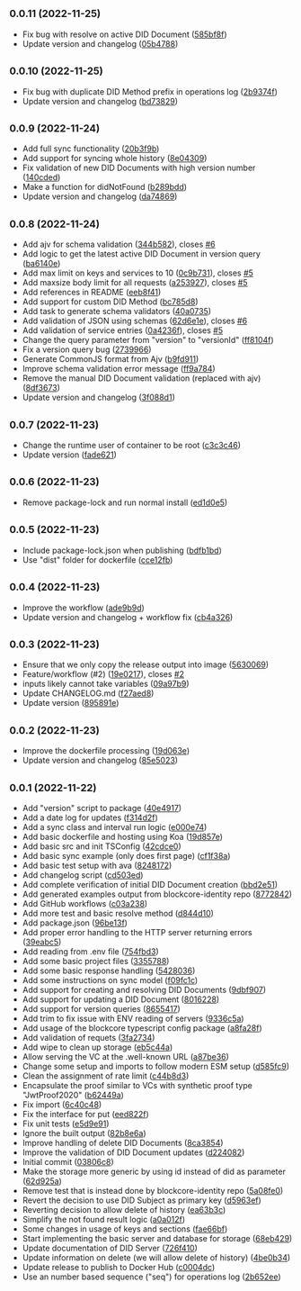 ## <small>0.0.11 (2022-11-25)</small>

* Fix bug with resolve on active DID Document ([585bf8f](https://github.com/block-core/blockcore-did-server/commit/585bf8f))
* Update version and changelog ([05b4788](https://github.com/block-core/blockcore-did-server/commit/05b4788))



## <small>0.0.10 (2022-11-25)</small>

* Fix bug with duplicate DID Method prefix in operations log ([2b9374f](https://github.com/block-core/blockcore-did-server/commit/2b9374f))
* Update version and changelog ([bd73829](https://github.com/block-core/blockcore-did-server/commit/bd73829))



## <small>0.0.9 (2022-11-24)</small>

* Add full sync functionality ([20b3f9b](https://github.com/block-core/blockcore-did-server/commit/20b3f9b))
* Add support for syncing whole history ([8e04309](https://github.com/block-core/blockcore-did-server/commit/8e04309))
* Fix validation of new DID Documents with high version number ([140cded](https://github.com/block-core/blockcore-did-server/commit/140cded))
* Make a function for didNotFound ([b289bdd](https://github.com/block-core/blockcore-did-server/commit/b289bdd))
* Update version and changelog ([da74869](https://github.com/block-core/blockcore-did-server/commit/da74869))



## <small>0.0.8 (2022-11-24)</small>

* Add ajv for schema validation ([344b582](https://github.com/block-core/blockcore-did-server/commit/344b582)), closes [#6](https://github.com/block-core/blockcore-did-server/issues/6)
* Add logic to get the latest active DID Document in version query ([ba6140e](https://github.com/block-core/blockcore-did-server/commit/ba6140e))
* Add max limit on keys and services to 10 ([0c9b731](https://github.com/block-core/blockcore-did-server/commit/0c9b731)), closes [#5](https://github.com/block-core/blockcore-did-server/issues/5)
* Add maxsize body limit for all requests ([a253927](https://github.com/block-core/blockcore-did-server/commit/a253927)), closes [#5](https://github.com/block-core/blockcore-did-server/issues/5)
* Add references in README ([eeb8f41](https://github.com/block-core/blockcore-did-server/commit/eeb8f41))
* Add support for custom DID Method ([bc785d8](https://github.com/block-core/blockcore-did-server/commit/bc785d8))
* Add task to generate schema validators ([40a0735](https://github.com/block-core/blockcore-did-server/commit/40a0735))
* Add validation of JSON using schemas ([62d6e1e](https://github.com/block-core/blockcore-did-server/commit/62d6e1e)), closes [#6](https://github.com/block-core/blockcore-did-server/issues/6)
* Add validation of service entries ([0a4236f](https://github.com/block-core/blockcore-did-server/commit/0a4236f)), closes [#5](https://github.com/block-core/blockcore-did-server/issues/5)
* Change the query parameter from "version" to "versionId" ([ff8104f](https://github.com/block-core/blockcore-did-server/commit/ff8104f))
* Fix a version query bug ([2739966](https://github.com/block-core/blockcore-did-server/commit/2739966))
* Generate CommonJS format from Ajv ([b9fd911](https://github.com/block-core/blockcore-did-server/commit/b9fd911))
* Improve schema validation error message ([ff9a784](https://github.com/block-core/blockcore-did-server/commit/ff9a784))
* Remove the manual DID Document validation (replaced with ajv) ([8df3673](https://github.com/block-core/blockcore-did-server/commit/8df3673))
* Update version and changelog ([3f088d1](https://github.com/block-core/blockcore-did-server/commit/3f088d1))



## <small>0.0.7 (2022-11-23)</small>

* Change the runtime user of container to be root ([c3c3c46](https://github.com/block-core/blockcore-did-server/commit/c3c3c46))
* Update version ([fade621](https://github.com/block-core/blockcore-did-server/commit/fade621))



## <small>0.0.6 (2022-11-23)</small>

* Remove package-lock and run normal install ([ed1d0e5](https://github.com/block-core/blockcore-did-server/commit/ed1d0e5))



## <small>0.0.5 (2022-11-23)</small>

* Include package-lock.json when publishing ([bdfb1bd](https://github.com/block-core/blockcore-did-server/commit/bdfb1bd))
* Use "dist" folder for dockerfile ([cce12fb](https://github.com/block-core/blockcore-did-server/commit/cce12fb))



## <small>0.0.4 (2022-11-23)</small>

* Improve the workflow ([ade9b9d](https://github.com/block-core/blockcore-did-server/commit/ade9b9d))
* Update version and changelog + workflow fix ([cb4a326](https://github.com/block-core/blockcore-did-server/commit/cb4a326))



## <small>0.0.3 (2022-11-23)</small>

* Ensure that we only copy the release output into image ([5630069](https://github.com/block-core/blockcore-did-server/commit/5630069))
* Feature/workflow (#2) ([19e0217](https://github.com/block-core/blockcore-did-server/commit/19e0217)), closes [#2](https://github.com/block-core/blockcore-did-server/issues/2)
* inputs likely cannot take variables ([09a97b9](https://github.com/block-core/blockcore-did-server/commit/09a97b9))
* Update CHANGELOG.md ([f27aed8](https://github.com/block-core/blockcore-did-server/commit/f27aed8))
* Update version ([895891e](https://github.com/block-core/blockcore-did-server/commit/895891e))



## <small>0.0.2 (2022-11-23)</small>

* Improve the dockerfile processing ([19d063e](https://github.com/block-core/blockcore-did-server/commit/19d063e))
* Update version and changelog ([85e5023](https://github.com/block-core/blockcore-did-server/commit/85e5023))



## <small>0.0.1 (2022-11-22)</small>

* Add "version" script to package ([40e4917](https://github.com/block-core/blockcore-did-server/commit/40e4917))
* Add a date log for updates ([f314d2f](https://github.com/block-core/blockcore-did-server/commit/f314d2f))
* Add a sync class and interval run logic ([e000e74](https://github.com/block-core/blockcore-did-server/commit/e000e74))
* Add basic dockerfile and hosting using Koa ([19d857e](https://github.com/block-core/blockcore-did-server/commit/19d857e))
* Add basic src and init TSConfig ([42cdce0](https://github.com/block-core/blockcore-did-server/commit/42cdce0))
* Add basic sync example (only does first page) ([cf1f38a](https://github.com/block-core/blockcore-did-server/commit/cf1f38a))
* Add basic test setup with ava ([8248172](https://github.com/block-core/blockcore-did-server/commit/8248172))
* Add changelog script ([cd503ed](https://github.com/block-core/blockcore-did-server/commit/cd503ed))
* Add complete verification of initial DID Document creation ([bbd2e51](https://github.com/block-core/blockcore-did-server/commit/bbd2e51))
* Add generated examples output from blockcore-identity repo ([8772842](https://github.com/block-core/blockcore-did-server/commit/8772842))
* Add GitHub workflows ([c03a238](https://github.com/block-core/blockcore-did-server/commit/c03a238))
* Add more test and basic resolve method ([d844d10](https://github.com/block-core/blockcore-did-server/commit/d844d10))
* Add package.json ([96be13f](https://github.com/block-core/blockcore-did-server/commit/96be13f))
* Add proper error handling to the HTTP server returning errors ([39eabc5](https://github.com/block-core/blockcore-did-server/commit/39eabc5))
* Add reading from .env file ([754fbd3](https://github.com/block-core/blockcore-did-server/commit/754fbd3))
* Add some basic project files ([3355788](https://github.com/block-core/blockcore-did-server/commit/3355788))
* Add some basic response handling ([5428036](https://github.com/block-core/blockcore-did-server/commit/5428036))
* Add some instructions on sync model ([f09fc1c](https://github.com/block-core/blockcore-did-server/commit/f09fc1c))
* Add support for creating and resolving DID Documents ([9dbf907](https://github.com/block-core/blockcore-did-server/commit/9dbf907))
* Add support for updating a DID Document ([8016228](https://github.com/block-core/blockcore-did-server/commit/8016228))
* Add support for version queries ([8655417](https://github.com/block-core/blockcore-did-server/commit/8655417))
* Add trim to fix issue with ENV reading of servers ([9336c5a](https://github.com/block-core/blockcore-did-server/commit/9336c5a))
* Add usage of the blockcore typescript config package ([a8fa28f](https://github.com/block-core/blockcore-did-server/commit/a8fa28f))
* Add validation of requets ([3fa2734](https://github.com/block-core/blockcore-did-server/commit/3fa2734))
* Add wipe to clean up storage ([eb5c44a](https://github.com/block-core/blockcore-did-server/commit/eb5c44a))
* Allow serving the VC at the .well-known URL ([a87be36](https://github.com/block-core/blockcore-did-server/commit/a87be36))
* Change some setup and imports to follow modern ESM setup ([d585fc9](https://github.com/block-core/blockcore-did-server/commit/d585fc9))
* Clean the assignment of rate limit ([c44b8d3](https://github.com/block-core/blockcore-did-server/commit/c44b8d3))
* Encapsulate the proof similar to VCs with synthetic proof type "JwtProof2020" ([b62449a](https://github.com/block-core/blockcore-did-server/commit/b62449a))
* Fix import ([6c40c48](https://github.com/block-core/blockcore-did-server/commit/6c40c48))
* Fix the interface for put ([eed822f](https://github.com/block-core/blockcore-did-server/commit/eed822f))
* Fix unit tests ([e5d9e91](https://github.com/block-core/blockcore-did-server/commit/e5d9e91))
* Ignore the built output ([82b8e6a](https://github.com/block-core/blockcore-did-server/commit/82b8e6a))
* Improve handling of delete DID Documents ([8ca3854](https://github.com/block-core/blockcore-did-server/commit/8ca3854))
* Improve the validation of DID Document updates ([d224082](https://github.com/block-core/blockcore-did-server/commit/d224082))
* Initial commit ([03806c8](https://github.com/block-core/blockcore-did-server/commit/03806c8))
* Make the storage more generic by using id instead of did as parameter ([62d925a](https://github.com/block-core/blockcore-did-server/commit/62d925a))
* Remove test that is instead done by blockcore-identity repo ([5a08fe0](https://github.com/block-core/blockcore-did-server/commit/5a08fe0))
* Revert the decision to use DID Subject as primary key ([d5963ef](https://github.com/block-core/blockcore-did-server/commit/d5963ef))
* Reverting decision to allow delete of history ([ea63b3c](https://github.com/block-core/blockcore-did-server/commit/ea63b3c))
* Simplify the not found result logic ([a0a012f](https://github.com/block-core/blockcore-did-server/commit/a0a012f))
* Some changes in usage of keys and sections ([fae66bf](https://github.com/block-core/blockcore-did-server/commit/fae66bf))
* Start implementing the basic server and database for storage ([68eb429](https://github.com/block-core/blockcore-did-server/commit/68eb429))
* Update documentation of DID Server ([726f410](https://github.com/block-core/blockcore-did-server/commit/726f410))
* Update information on delete (we will allow delete of history) ([4be0b34](https://github.com/block-core/blockcore-did-server/commit/4be0b34))
* Update release to publish to Docker Hub ([c0004dc](https://github.com/block-core/blockcore-did-server/commit/c0004dc))
* Use an number based sequence ("seq") for operations log ([2b652ee](https://github.com/block-core/blockcore-did-server/commit/2b652ee))



